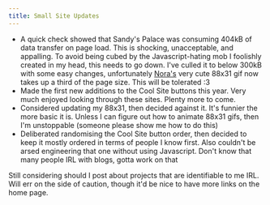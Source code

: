 ```yaml
---
title: Small Site Updates
---
```


<div>
<p>
<ul>
    <li>A quick check showed that Sandy's Palace was consuming 404kB of data transfer on page load. This is shocking, unacceptable, and appalling. To avoid being cubed by the Javascript-hating mob I foolishly created in my head, this needs to go down. I've culled it to below 300kB with some easy changes, unfortunately <a href="https://sneil.neocities.org/">Nora's</a> very cute 88x31 gif now takes up a third of the page size. This will be tolerated :3</li>
    <li>Made the first new additions to the Cool Site buttons this year. Very much enjoyed looking through these sites. Plenty more to come.</li>
    <li>Considered updating my 88x31, then decided against it. It's funnier the more basic it is. Unless I can figure out how to animate 88x31 gifs, then I'm unstoppable (someone please show me how to do this)</li>
    <li>Deliberated randomising the Cool Site button order, then decided to keep it mostly ordered in terms of people I know first. Also couldn't be arsed engineering that one without using Javascript. Don't know that many people IRL with blogs, gotta work on that</li>
</ul>
Still considering should I post about projects that are identifiable to me IRL. Will err on the side of caution, though it'd be nice to have more links on the home page. 
</p>
<script defer src="https://comments.oakreef.ie/comentario.js"></script>
<comentario-comments></comentario-comments>